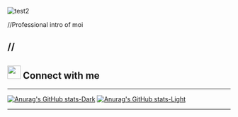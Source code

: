 
![test2](https://user-images.githubusercontent.com/97206905/198910356-1af3e74c-c2d1-46a6-a075-bea9cad395e1.png)


//Professional intro of moi


//
---------

## <img src="https://media.giphy.com/media/iY8CRBdQXODJSCERIr/giphy.gif" width="30px"> Connect with me

--------


[![Anurag's GitHub stats-Dark](https://github-readme-stats.vercel.app/api?username=B-Rabbit7&show_icons=true&theme=dracula#gh-dark-mode-only)](https://github.com/anuraghazra/github-readme-stats#gh-dark-mode-only)
[![Anurag's GitHub stats-Light](https://github-readme-stats.vercel.app/api?username=B-Rabbit7&show_icons=true&theme=cobalt#gh-light-mode-only)](https://github.com/anuraghazra/github-readme-stats#gh-light-mode-only)

--------




